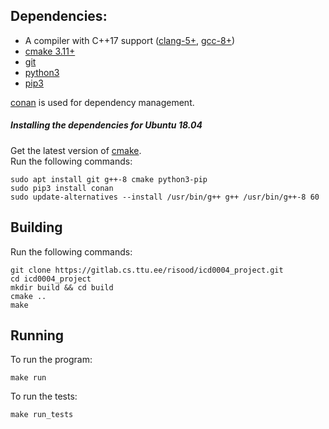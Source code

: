 ## Dependencies:

- A compiler with C++17 support ([clang-5+](http://llvm.org/releases/download.html), [gcc-8+](https://gcc.gnu.org/releases.html))
- [cmake 3.11+](https://cmake.org/download/)
- [git](https://git-scm.com/downloads)
- [python3](https://www.python.org/downloads/)
- [pip3](https://pypi.org/project/pip/)

[conan](https://github.com/conan-io/conan) is used for dependency management.

##### Installing the dependencies for Ubuntu 18.04
Get the latest version of [cmake](https://apt.kitware.com/).<br>
Run the following commands:

```
sudo apt install git g++-8 cmake python3-pip
sudo pip3 install conan
sudo update-alternatives --install /usr/bin/g++ g++ /usr/bin/g++-8 60
```

## Building
Run the following commands:

```
git clone https://gitlab.cs.ttu.ee/risood/icd0004_project.git
cd icd0004_project
mkdir build && cd build
cmake ..
make
```

## Running
To run the program:

`make run`

To run the tests:

`make run_tests`
